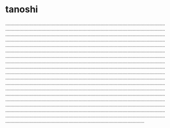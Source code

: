 # tanoshi

....................................................................................................................................................................................................................................................................................................................................................................................................................................................................................................................................................................................................................................................................................................................................................................................................................................................................................................................................................................................................................................................................................................................................................................................................................................................................................................................................................................................................................................................................................................................................................................................................................................................................................................................................................................................................................................................................................................................................................................................................................................................................................................................................................................................................................................................................................................................................................................................................................................